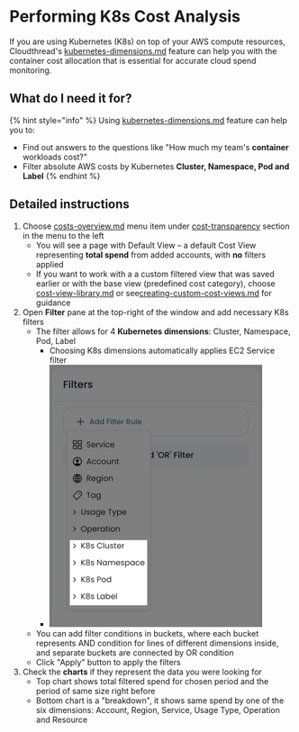 # Performing K8s Cost Analysis

If you are using Kubernetes (K8s) on top of your AWS compute resources, Cloudthread's [kubernetes-dimensions.md](../../fundamentals/cost-transparency/key-concepts/kubernetes-dimensions.md "mention") feature can help you with the container cost allocation that is essential for accurate cloud spend monitoring.

## What do I need it for? <a href="#what-do-i-need-it-for" id="what-do-i-need-it-for"></a>

{% hint style="info" %}
Using [kubernetes-dimensions.md](../../fundamentals/cost-transparency/key-concepts/kubernetes-dimensions.md "mention") feature can help you to:

* Find out answers to the questions like "How much my team's **container** workloads cost?"
* Filter absolute AWS costs by Kubernetes **Cluster, Namespace, Pod and Label**
{% endhint %}

## Detailed instructions

1. Choose [costs-overview.md](../../fundamentals/cost-transparency/costs-overview.md "mention") menu item under [cost-transparency](../../fundamentals/cost-transparency/ "mention") section in the menu to the left
   * You will see a page with Default View – a default Cost View representing **total spend** from added accounts, with **no** filters applied
   * If you want to work with a a custom filtered view that was saved earlier or with the base view (predefined cost category), choose [cost-view-library.md](../../fundamentals/cost-transparency/cost-view-library.md "mention") or see[creating-custom-cost-views.md](creating-custom-cost-views.md "mention") for guidance
2. Open **Filter** pane at the top-right of the window and add necessary K8s filters
   * The filter allows for 4 **Kubernetes dimensions**: Cluster, Namespace, Pod, Label
     * Choosing K8s dimensions automatically applies EC2 Service filter
     * ![](<../../.gitbook/assets/Screen Shot 2022-08-24 at 8.41.28 PM.png>)
   * You can add filter conditions in buckets, where each bucket represents AND condition for lines of different dimensions inside, and separate buckets are connected by OR condition
   * Click "Apply" button to apply the filters
3. Check the **charts** if they represent the data you were looking for
   * Top chart shows total filtered spend for chosen period and the period of same size right before
   * Bottom chart is a "breakdown", it shows same spend by one of the six dimensions: Account, Region, Service, Usage Type, Operation and Resource
